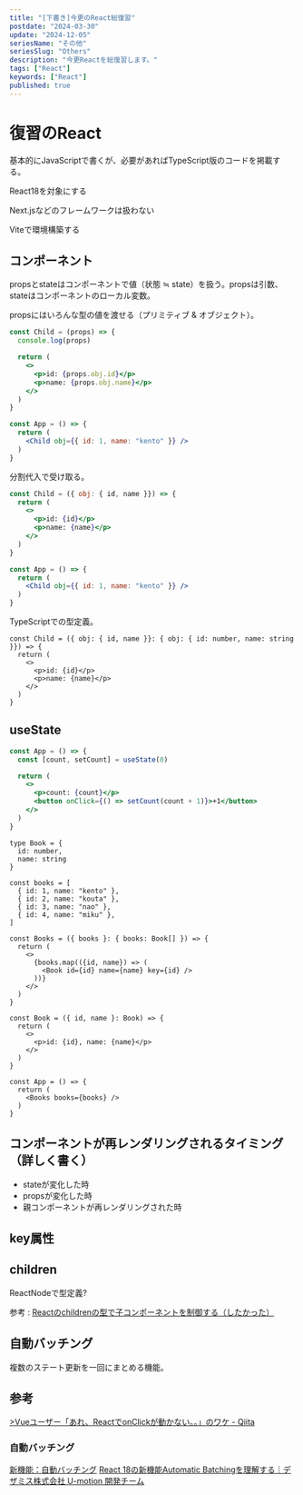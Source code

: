 ```yaml
---
title: "[下書き]今更のReact総復習"
postdate: "2024-03-30"
update: "2024-12-05"
seriesName: "その他"
seriesSlug: "Others"
description: "今更Reactを総復習します。"
tags: ["React"]
keywords: ["React"]
published: true
---
```


# 復習のReact

基本的にJavaScriptで書くが、必要があればTypeScript版のコードを掲載する。

React18を対象にする

Next.jsなどのフレームワークは扱わない

Viteで環境構築する

## コンポーネント

propsとstateはコンポーネントで値（状態 ≒ state）を扱う。propsは引数、stateはコンポーネントのローカル変数。


propsにはいろんな型の値を渡せる（プリミティブ & オブジェクト）。

```jsx
const Child = (props) => {
  console.log(props)

  return (
    <>
      <p>id: {props.obj.id}</p>
      <p>name: {props.obj.name}</p>
    </>
  )
}

const App = () => {
  return (
    <Child obj={{ id: 1, name: "kento" }} />
  )
}
```

分割代入で受け取る。

```jsx
const Child = ({ obj: { id, name }}) => {
  return (
    <>
      <p>id: {id}</p>
      <p>name: {name}</p>
    </>
  )
}

const App = () => {
  return (
    <Child obj={{ id: 1, name: "kento" }} />
  )
}
```

TypeScriptでの型定義。

```tsx
const Child = ({ obj: { id, name }}: { obj: { id: number, name: string }}) => {
  return (
    <>
      <p>id: {id}</p>
      <p>name: {name}</p>
    </>
  )
}
```

## useState

```jsx
const App = () => {
  const [count, setCount] = useState(0)

  return (
    <>
      <p>count: {count}</p>
      <button onClick={() => setCount(count + 1)}>+1</button>
    </>
  )
}
```

```tsx
type Book = {
  id: number,
  name: string
}

const books = [
  { id: 1, name: "kento" },
  { id: 2, name: "kouta" },
  { id: 3, name: "nao" },
  { id: 4, name: "miku" },
]

const Books = ({ books }: { books: Book[] }) => {
  return (
    <>
      {books.map(({id, name}) => (
        <Book id={id} name={name} key={id} />
      ))}
    </>
  )
}

const Book = ({ id, name }: Book) => {
  return (
    <>
      <p>id: {id}, name: {name}</p>
    </>
  )
}

const App = () => {
  return (
    <Books books={books} />
  )
}
```

## コンポーネントが再レンダリングされるタイミング（詳しく書く）

- stateが変化した時
- propsが変化した時
- 親コンポーネントが再レンダリングされた時

## key属性

## children

ReactNodeで型定義?

参考 : [Reactのchildrenの型で子コンポーネントを制御する（したかった）](https://zenn.dev/mya_ake/articles/5517a5001db48e)

## 自動バッチング

複数のステート更新を一回にまとめる機能。

## 参考

[>Vueユーザー「あれ、ReactでonClickが動かない。。」のワケ - Qiita](https://qiita.com/shiori_hoshimi/items/1179abac2e017ef20a03)

### 自動バッチング

[新機能：自動バッチング](https://ja.react.dev/blog/2022/03/29/react-v18#new-feature-automatic-batching)
[React 18の新機能Automatic Batchingを理解する｜デザミス株式会社 U-motion 開発チーム](https://note.com/umotion/n/nadda0d47801c)
